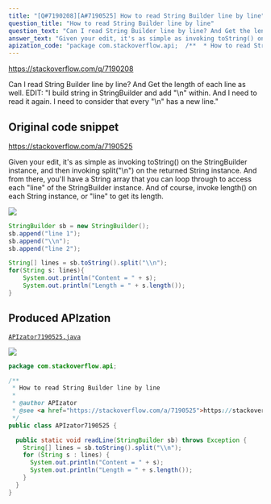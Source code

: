 ```yaml
---
title: "[Q#7190208][A#7190525] How to read String Builder line by line"
question_title: "How to read String Builder line by line"
question_text: "Can I read String Builder line by line? And Get the length of each line as well. EDIT: \"I build string in StringBuilder and add \"\\n\" within. And I need to read it again. I need to consider that every \"\\n\" has a new line.\""
answer_text: "Given your edit, it's as simple as invoking toString() on the StringBuilder instance, and then invoking split(\"\\\\n\") on the returned String instance. And from there, you'll have a String array that you can loop through to access each \"line\" of the StringBuilder instance. And of course, invoke length() on each String instance, or \"line\" to get its length."
apization_code: "package com.stackoverflow.api;  /**  * How to read String Builder line by line  *  * @author APIzator  * @see <a href=\"https://stackoverflow.com/a/7190525\">https://stackoverflow.com/a/7190525</a>  */ public class APIzator7190525 {    public static void readLine(StringBuilder sb) throws Exception {     String[] lines = sb.toString().split(\"\\\\n\");     for (String s : lines) {       System.out.println(\"Content = \" + s);       System.out.println(\"Length = \" + s.length());     }   } }"
---
```


https://stackoverflow.com/q/7190208

Can I read String Builder line by line? And Get the length of each line as well.
EDIT:
&quot;I build string in StringBuilder and add &quot;\n&quot; within. And I need to read it again. I need to consider that every &quot;\n&quot; has a new line.&quot;



## Original code snippet

https://stackoverflow.com/a/7190525

Given your edit, it&#x27;s as simple as invoking toString() on the StringBuilder instance, and then invoking split(&quot;\\n&quot;) on the returned String instance. And from there, you&#x27;ll have a String array that you can loop through to access each &quot;line&quot; of the StringBuilder instance. And of course, invoke length() on each String instance, or &quot;line&quot; to get its length.

<div class="code-logo"><img src="/stackoverflow.png" /></div>

```java
StringBuilder sb = new StringBuilder();
sb.append("line 1");
sb.append("\\n");
sb.append("line 2");

String[] lines = sb.toString().split("\\n");
for(String s: lines){
    System.out.println("Content = " + s);
    System.out.println("Length = " + s.length());
}
```

## Produced APIzation

[`APIzator7190525.java`](https://github.com/pasqualesalza/apization-temp/raw/main/data/search/APIzator7190525.java)

<div class="code-logo"><img src="/apizator.png" /></div>

```java
package com.stackoverflow.api;

/**
 * How to read String Builder line by line
 *
 * @author APIzator
 * @see <a href="https://stackoverflow.com/a/7190525">https://stackoverflow.com/a/7190525</a>
 */
public class APIzator7190525 {

  public static void readLine(StringBuilder sb) throws Exception {
    String[] lines = sb.toString().split("\\n");
    for (String s : lines) {
      System.out.println("Content = " + s);
      System.out.println("Length = " + s.length());
    }
  }
}

```